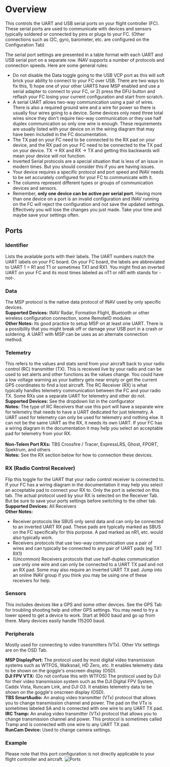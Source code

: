 # Overview

This controls the UART and USB serial ports on your flight controller (FC). These serial ports are used to communicate with devices and sensors typically soldered or connected by pins or plugs to your FC. (Other connections such as I2C, gyro, barometer, etc. are configured on the Configuration Tab)

The serial port settings are presented in a table format with each UART and USB serial port on a separate row. INAV supports a number of protocols and connection speeds. Here are some general rules:
- Do not disable the Data toggle going to the USB VCP port as this will soft brick your ability to connect to your FC over USB. There are two ways to fix this, 1) hope one of your other UARTS have MSP enabled and use a serial adapter to connect to your FC, or 2) press the DFU button and reflash your FC losing your current configuration and start from scratch.
- A serial UART allows two-way communication using a pair of wires. There is also a required ground wire and a wire for power so there is usually four wires going to a device. Some devices only need three total wires since they don't require two-way communication or they use half duplex communication so only one wire is enough. These requirements are usually listed with your device on in the wiring diagram that may have been included in the FC documentation.
- The TX pad on your FC need to be connected to the RX pad on your device, and the RX pad on your FC need to be connected to the TX pad on your device. TX -> RX and RX -> TX and getting this backwards will mean your device will not function.
- Inverted Serial protocols are a special situation that is less of an issue in modern times. But you should consider this if you are having issues.
- Your device requires a specific protocol and port speed and INAV needs to be set accurately configured for your FC to communicate with it.
- The columns represent different types or groups of communication devices and sensors.
- Remember, **only one device can be active per serial port**. Having more than one device on a port is an invalid configuration and INAV running on the FC will reject the configuration and not save the updated settings. Effectively you will lose the changes you just made. Take your time and maybe save your settings often.

## Ports

### Identifier
Lists the available ports with their labels. The UART numbers match the UART labels on your FC board. On your FC board, the labels are abbreviated to UART 1 = R1 and T1 or sometimes TX1 and RX1. You might find an inverted UART on your FC and its most times labeled as nT1 or nR1 with stands for -not-.

### Data
The MSP protocol is the native data protocol of INAV used by only specific devices.\
**Supported Devices:** INAV Radar, Formation Flight, Bluetooth or other wireless configuration connection, some RemoteID modules\
**Other Notes:** Its good practice to setup MSP on at least one UART. There is a possibility that you might break off or damage your USB port in a crash or soldering. A UART with MSP can be uses as an alternate connection method.

### Telemetry
This refers to the values and stats send from your aircraft back to your radio control (RC) transmitter (TX). This is received live by your radio and can be used to set alerts and other functions as the values change. You could have a low voltage warning as your battery gets near empty or get the current GPS coordinates to find a lost aircraft. The RC Receiver (RX) is what typically handles telemetry communication between the FC and your radio TX. Some RXs use a separate UART for telemetry and other do not.\
**Supported Devices:** See the dropdown list in the configurator\
**Notes:** The type of RC Receivers that use this port will have a separate wire for telemetry that needs to have a UART dedicated for just telemetry. A UART used for telemetry can only be used for telemetry and nothing else. It can not be the same UART as the RX, it needs its own UART. If your FC has a wiring diagram in the documentation it may help you select an acceptable pad for telemetry from your RX.\
\
**Non-Telem Port RXs:** TBS Crossfire / Tracer, ExpressLRS, Ghost, FPORT, Spektrum, and others\
**Notes:** See the RX section below for how to connection these devices.


### RX (Radio Control Receiver)
Flip this toggle for the UART that your radio control receiver is connected to. If your FC has a wiring diagram in the documentation it may help you select an acceptable pad to connect your RX to. Only the port is selected on this tab. The actual protocol used by your RX is selected on the Receiver Tab. But be sure to save your ports settings before switching to the other tab.
**Supported Devices:** All Receivers\
**Other Notes:**
- Receiver protocols like SBUS only send data and can only be connected to an inverted UART RX pad. These pads are typically marked as SBUS on the FC specifically for this purpose. A pad marked as nR1, etc. would also typically work. 
- Receivers protocols that use two-way communication use a pair of wires and can typically be connected to any pair of UART pads (eg TX1 RX1)
- (Uncommon) Receivers protocols that use half-duplex communication use only one wire and can only be connected to a UART TX pad and not an RX pad. Some may also require an inverted UART TX pad. Jump into an online INAV group if you think you may be using one of these receivers for help.

### Sensors
This includes devices like a GPS and some other devices. See the GPS Tab for troubling shooting help and other GPS settings. You may need to try a lower speed to get a device to work. Start at 9600 baud and go up from there. Many devices easily handle 115200 baud.

### Peripherals
Mostly used for connecting to video transmitters (VTx). Other Vtx settings are on the OSD Tab.

**MSP DisplayPort:** The protocol used by most digital video transmission systems such as WTFOS, Walksnail, HD Zero, etc. It enables telemetry data to be shown on the goggle's onscreen display (OSD).\
**DJI FPV VTX:** (Do not confuse this with WTFOS) The protocol used by DJI for their video transmission system such as the DJI Digital FPV System, Caddx Vista, Runcam Link, and DJI O3. It enables telemetry data to be shown on the goggle's onscreen display (OSD).\
**TBS SmartAudio:** An analog video transmitter (VTx) protocol that allows you to change transmission channel and power. The pad on the VTx is sometimes labeled SA and is connected with one wire to any UART TX pad.\
**IRC Tramp:**  An analog video transmitter (VTx) protocol that allows you to change transmission channel and power. This protocol is sometimes called Tramp and is connected with one wire to any UART TX pad.\
**RunCam Device:** Used to change camera settings.

### Example

Please note that this port configuration is not directly applicable to your flight controller and aircraft.
![Ports](https://imgur.com/PnqqpAN.png)
